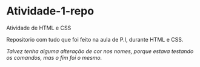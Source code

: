 # Atividade-1-repo
Atividade de HTML e CSS

Repositorio com tudo que foi feito na aula de P.I, durante HTML e CSS.



*Talvez tenha alguma alteração de cor nos nomes, porque estava testando os comandos, mas o fim foi o mesmo.*
